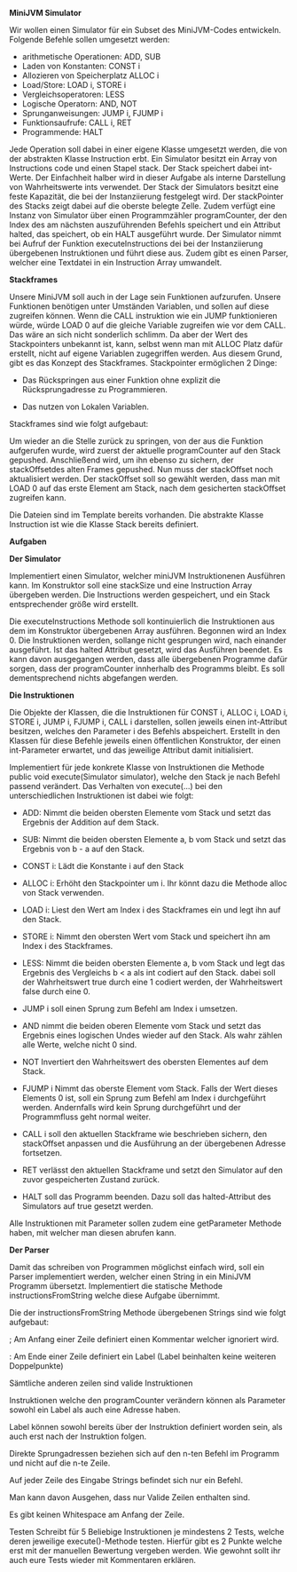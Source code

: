 **MiniJVM Simulator**

Wir wollen einen Simulator für ein Subset des MiniJVM-Codes entwickeln. Folgende Befehle sollen umgesetzt werden:

- arithmetische Operationen: ADD, SUB
- Laden von Konstanten: CONST i
- Allozieren von Speicherplatz ALLOC i
- Load/Store: LOAD i, STORE i
- Vergleichsoperatoren: LESS
- Logische Operatorn: AND, NOT
- Sprunganweisungen: JUMP i, FJUMP i
- Funktionsaufrufe: CALL i, RET
- Programmende: HALT

Jede Operation soll dabei in einer eigene Klasse umgesetzt werden, die von der abstrakten Klasse Instruction erbt. Ein Simulator besitzt ein Array von Instructions code und einen Stapel stack. Der Stack speichert dabei int-Werte. Der Einfachheit halber wird in dieser Aufgabe als interne Darstellung von Wahrheitswerte ints verwendet. Der Stack der Simulators besitzt eine feste Kapazität, die bei der Instanziierung festgelegt wird. Der stackPointer des Stacks zeigt dabei auf die oberste belegte Zelle. Zudem verfügt eine Instanz von Simulator über einen Programmzähler programCounter, der den Index des am nächsten auszuführenden Befehls speichert und ein Attribut halted, das speichert, ob ein HALT ausgeführt wurde. Der Simulator nimmt bei Aufruf der Funktion executeInstructions dei bei der Instanziierung übergebenen Instruktionen und führt diese aus. Zudem gibt es einen Parser, welcher eine Textdatei in ein Instruction Array umwandelt.

**Stackframes**

Unsere MiniJVM soll auch in der Lage sein Funktionen aufzurufen.
Unsere Funktionen benötigen unter Umständen Variablen, und sollen auf diese zugreifen können. Wenn die CALL instruktion wie ein JUMP funktionieren würde, würde LOAD 0 auf die gleiche Variable zugreifen wie vor dem CALL. Das wäre an sich nicht sonderlich schlimm. Da aber der Wert des Stackpointers unbekannt ist, kann, selbst wenn man mit ALLOC Platz dafür erstellt, nicht auf eigene Variablen zugegriffen werden. Aus diesem Grund, gibt es das Konzept des Stackframes.
Stackpointer ermöglichen 2 Dinge:

- Das Rückspringen aus einer Funktion ohne explizit die Rücksprungadresse zu Programmieren.

- Das nutzen von Lokalen Variablen.

Stackframes sind wie folgt aufgebaut:

Um wieder an die Stelle zurück zu springen, von der aus die Funktion aufgerufen wurde, wird zuerst der aktuelle programCounter auf den Stack gepushed. Anschließend wird, um ihn ebenso zu sichern, der stackOffsetdes alten Frames gepushed. Nun muss der stackOffset noch aktualisiert werden. Der stackOffset soll so gewählt werden, dass man mit LOAD 0 auf das erste Element am Stack, nach dem gesicherten stackOffset zugreifen kann.

Die Dateien sind im Template bereits vorhanden. Die abstrakte Klasse Instruction ist wie die Klasse Stack bereits definiert.

**Aufgaben**

**Der Simulator**

Implementiert einen Simulator, welcher miniJVM Instruktionenen Ausführen kann. Im Konstruktor soll eine stackSize und eine Instruction Array übergeben werden. Die Instructions werden gespeichert, und ein Stack entsprechender größe wird erstellt.

Die executeInstructions Methode soll kontinuierlich die Instruktionen aus dem im Konstruktor übergebenen Array ausführen. Begonnen wird an Index 0. Die Instruktionen werden, sollange nicht gesprungen wird, nach einander ausgeführt. Ist das halted Attribut gesetzt, wird das Ausführen beendet.
Es kann davon ausgegangen werden, dass alle übergebenen Programme dafür sorgen, dass der programCounter innherhalb des Programms bleibt. Es soll dementsprechend nichts abgefangen werden.

**Die Instruktionen**

Die Objekte der Klassen, die die Instruktionen für CONST i, ALLOC i, LOAD i, STORE i, JUMP i, FJUMP i, CALL i darstellen, sollen jeweils einen int-Attribut besitzen, welches den Parameter i des Befehls abspeichert. Erstellt in den Klassen für diese Befehle jeweils einen öffentlichen Konstruktor, der einen int-Parameter erwartet, und das jeweilige Attribut damit initialisiert.

Implementiert für jede konkrete Klasse von Instruktionen die Methode public void execute(Simulator simulator), welche den Stack je nach Befehl passend verändert. Das Verhalten von execute(...) bei den unterschiedlichen Instruktionen ist dabei wie folgt:

- ADD: Nimmt die beiden obersten Elemente vom Stack und setzt das Ergebnis der Addition auf dem Stack.

- SUB: Nimmt die beiden obersten Elemente a, b vom Stack und setzt das Ergebnis von b - a auf den Stack.

- CONST i: Lädt die Konstante i auf den Stack

- ALLOC i: Erhöht den Stackpointer um i. Ihr könnt dazu die Methode alloc von Stack verwenden.

- LOAD i: Liest den Wert am Index i des Stackframes ein und legt ihn auf den Stack.

- STORE i: Nimmt den obersten Wert vom Stack und speichert ihn am Index i des Stackframes.

- LESS: Nimmt die beiden obersten Elemente a, b vom Stack und legt das Ergebnis des Vergleichs b < a als int codiert auf den Stack. dabei soll der Wahrheitswert true durch eine 1 codiert werden, der Wahrheitswert false durch eine 0.

- JUMP i soll einen Sprung zum Befehl am Index i umsetzen.

- AND nimmt die beiden oberen Elemente vom Stack und setzt das Ergebnis eines logischen Undes wieder auf den Stack. Als wahr zählen alle Werte, welche nicht 0 sind.

- NOT Invertiert den Wahrheitswert des obersten Elementes auf dem Stack.

- FJUMP i Nimmt das oberste Element vom Stack. Falls der Wert dieses Elements 0 ist, soll ein Sprung zum Befehl am Index i durchgeführt werden. Andernfalls wird kein Sprung durchgeführt und der Programmfluss geht normal weiter.

- CALL i soll den aktuellen Stackframe wie beschrieben sichern, den stackOffset anpassen und die Ausführung an der übergebenen Adresse fortsetzen.

- RET verlässt den aktuellen Stackframe und setzt den Simulator auf den zuvor gespeicherten Zustand zurück.

- HALT soll das Programm beenden. Dazu soll das halted-Attribut des Simulators auf true gesetzt werden.

Alle Instruktionen mit Parameter sollen zudem eine getParameter Methode haben, mit welcher man diesen abrufen kann.

**Der Parser**

Damit das schreiben von Programmen möglichst einfach wird, soll ein Parser implementiert werden, welcher einen String in ein MiniJVM Programm übersetzt.
Implementiert die statische Methode instructionsFromString welche diese Aufgabe übernimmt.

Die der instructionsFromString Methode übergebenen Strings sind wie folgt aufgebaut:

; Am Anfang einer Zeile definiert einen Kommentar welcher ignoriert wird.

: Am Ende einer Zeile definiert ein Label (Label beinhalten keine weiteren Doppelpunkte)

Sämtliche anderen zeilen sind valide Instruktionen

Instruktionen welche den programCounter verändern können als Parameter sowohl ein Label als auch eine Adresse haben.

Label können sowohl bereits über der Instruktion definiert worden sein, als auch erst nach der Instruktion folgen.

Direkte Sprungadressen beziehen sich auf den n-ten Befehl im Programm und nicht auf die n-te Zeile.

Auf jeder Zeile des Eingabe Strings befindet sich nur ein Befehl.

Man kann davon Ausgehen, dass nur Valide Zeilen enthalten sind.

Es gibt keinen Whitespace am Anfang der Zeile.

Testen
Schreibt für 5 Beliebige Instruktionen je mindestens 2 Tests, welche deren jeweilige execute()-Methode testen. Hierfür gibt es 2 Punkte welche erst mit der manuellen Bewertung vergeben werden. Wie gewohnt sollt ihr auch eure Tests wieder mit Kommentaren erklären.
